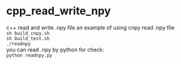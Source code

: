 # cpp_read_write_npy
c++ read and write .npy file
an example of using cnpy read .npy file<br>
``sh build_cnpy.sh``<br>
``sh build_test.sh``<br>
``./readnpy``<br>
you can read .npy by python for check:<br>
``python readnpy.py``<br>
